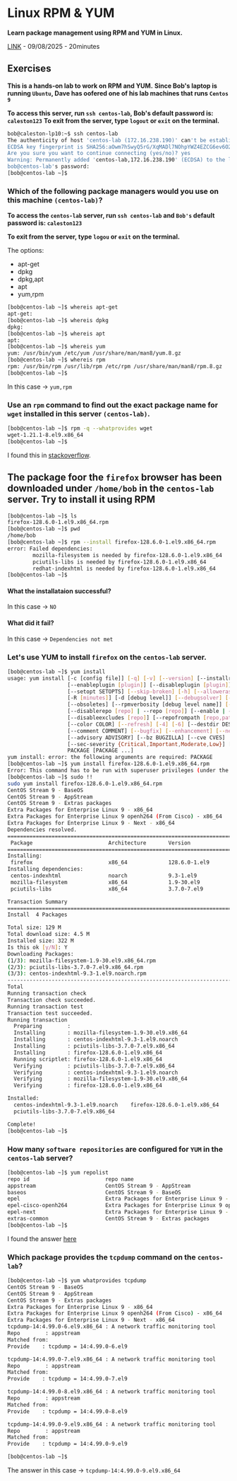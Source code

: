 # Linux RPM & YUM
**Learn package management using RPM and YUM in Linux.** 

[LINK](https://studio.kodekloud.com/labs/linux/linux-rpm-yum) - 09/08/2025 - 20minutes

## Exercises 

**This is a hands-on lab to work on RPM and YUM.**
**Since Bob's laptop is running `Ubuntu`, Dave has oofered one of his lab machines that runs `Centos 9`**

**To access this server, run `ssh centos-lab`, Bob's default password is: `caleston123`**
**To exit from the server, type `logout` or `exit` on the terminal.**

```bash
bob@caleston-lp10:~$ ssh centos-lab
The authenticity of host 'centos-lab (172.16.238.190)' can't be established.
ECDSA key fingerprint is SHA256:aOwm7hSwyQ5rG/XqMADl7NOhpYWZ4EZCG6ev6O2nT/Q.
Are you sure you want to continue connecting (yes/no)? yes
Warning: Permanently added 'centos-lab,172.16.238.190' (ECDSA) to the list of known hosts.
bob@centos-lab's password: 
[bob@centos-lab ~]$ 
```

### Which of the following package managers would you use on this machine `(centos-lab)`?
**To access the `centos-lab` server, run `ssh centos-lab` and `Bob's` default password is:
`caleston123`**

**To exit from the server, type `logou` or `exit` on the terminal.**

The options:
- apt-get
- dpkg
- dpkg,apt
- apt
- yum,rpm

```bash
[bob@centos-lab ~]$ whereis apt-get
apt-get:
[bob@centos-lab ~]$ whereis dpkg
dpkg:
[bob@centos-lab ~]$ whereis apt
apt:
[bob@centos-lab ~]$ whereis yum
yum: /usr/bin/yum /etc/yum /usr/share/man/man8/yum.8.gz
[bob@centos-lab ~]$ whereis rpm
rpm: /usr/bin/rpm /usr/lib/rpm /etc/rpm /usr/share/man/man8/rpm.8.gz
[bob@centos-lab ~]$
```
In this case -> `yum,rpm`

### Use an `rpm` command to find out the exact package name for `wget` installed in this server `(centos-lab)`.

```bash
[bob@centos-lab ~]$ rpm -q --whatprovides wget
wget-1.21.1-8.el9.x86_64
[bob@centos-lab ~]$ 
```
I found this in [stackoverflow](https://stackoverflow.com/questions/1133495/how-do-i-find-which-rpm-package-supplies-a-file-im-looking-for).


## The package foor the `firefox` browser has been downloaded under `/home/bob` in the `centos-lab` server. Try to install it using RPM

```bash
[bob@centos-lab ~]$ ls
firefox-128.6.0-1.el9.x86_64.rpm
[bob@centos-lab ~]$ pwd
/home/bob
[bob@centos-lab ~]$ rpm --install firefox-128.6.0-1.el9.x86_64.rpm 
error: Failed dependencies:
        mozilla-filesystem is needed by firefox-128.6.0-1.el9.x86_64
        pciutils-libs is needed by firefox-128.6.0-1.el9.x86_64
        redhat-indexhtml is needed by firefox-128.6.0-1.el9.x86_64
[bob@centos-lab ~]$ 
```

#### What the installataion successful?
In this case -> `NO`

#### What did it fail?
In this case -> `Dependencies not met`

### Let's use YUM to install `firefox` on the `centos-lab` server.

```bash
[bob@centos-lab ~]$ yum install
usage: yum install [-c [config file]] [-q] [-v] [--version] [--installroot [path]] [--nodocs] [--noplugins]
                   [--enableplugin [plugin]] [--disableplugin [plugin]] [--releasever RELEASEVER]
                   [--setopt SETOPTS] [--skip-broken] [-h] [--allowerasing] [-b | --nobest] [-C]
                   [-R [minutes]] [-d [debug level]] [--debugsolver] [--showduplicates] [-e ERRORLEVEL]
                   [--obsoletes] [--rpmverbosity [debug level name]] [-y] [--assumeno] [--enablerepo [repo]]
                   [--disablerepo [repo] | --repo [repo]] [--enable | --disable] [-x [package]]
                   [--disableexcludes [repo]] [--repofrompath [repo,path]] [--noautoremove] [--nogpgcheck]
                   [--color COLOR] [--refresh] [-4] [-6] [--destdir DESTDIR] [--downloadonly]
                   [--comment COMMENT] [--bugfix] [--enhancement] [--newpackage] [--security]
                   [--advisory ADVISORY] [--bz BUGZILLA] [--cve CVES]
                   [--sec-severity {Critical,Important,Moderate,Low}] [--forcearch ARCH]
                   PACKAGE [PACKAGE ...]
yum install: error: the following arguments are required: PACKAGE
[bob@centos-lab ~]$ yum install firefox-128.6.0-1.el9.x86_64.rpm 
Error: This command has to be run with superuser privileges (under the root user on most systems).
[bob@centos-lab ~]$ sudo !!
sudo yum install firefox-128.6.0-1.el9.x86_64.rpm 
CentOS Stream 9 - BaseOS                                                        14 MB/s | 8.8 MB     00:00    
CentOS Stream 9 - AppStream                                                     27 MB/s |  25 MB     00:00    
CentOS Stream 9 - Extras packages                                               47 kB/s |  19 kB     00:00    
Extra Packages for Enterprise Linux 9 - x86_64                                  18 MB/s |  20 MB     00:01    
Extra Packages for Enterprise Linux 9 openh264 (From Cisco) - x86_64           3.5 kB/s | 2.5 kB     00:00    
Extra Packages for Enterprise Linux 9 - Next - x86_64                          174 kB/s | 279 kB     00:01    
Dependencies resolved.
===============================================================================================================
 Package                        Architecture       Version                      Repository                Size
===============================================================================================================
Installing:
 firefox                        x86_64             128.6.0-1.el9                @commandline             124 M
Installing dependencies:
 centos-indexhtml               noarch             9.3-1.el9                    appstream                4.5 M
 mozilla-filesystem             x86_64             1.9-30.el9                   appstream                9.6 k
 pciutils-libs                  x86_64             3.7.0-7.el9                  baseos                    41 k

Transaction Summary
===============================================================================================================
Install  4 Packages

Total size: 129 M
Total download size: 4.5 M
Installed size: 322 M
Is this ok [y/N]: Y
Downloading Packages:
(1/3): mozilla-filesystem-1.9-30.el9.x86_64.rpm                                 74 kB/s | 9.6 kB     00:00    
(2/3): pciutils-libs-3.7.0-7.el9.x86_64.rpm                                     30 kB/s |  41 kB     00:01    
(3/3): centos-indexhtml-9.3-1.el9.noarch.rpm                                   1.8 MB/s | 4.5 MB     00:02    
---------------------------------------------------------------------------------------------------------------
Total                                                                          1.6 MB/s | 4.5 MB     00:02     
Running transaction check
Transaction check succeeded.
Running transaction test
Transaction test succeeded.
Running transaction
  Preparing        :                                                                                       1/1 
  Installing       : mozilla-filesystem-1.9-30.el9.x86_64                                                  1/4 
  Installing       : centos-indexhtml-9.3-1.el9.noarch                                                     2/4 
  Installing       : pciutils-libs-3.7.0-7.el9.x86_64                                                      3/4 
  Installing       : firefox-128.6.0-1.el9.x86_64                                                          4/4 
  Running scriptlet: firefox-128.6.0-1.el9.x86_64                                                          4/4 
  Verifying        : pciutils-libs-3.7.0-7.el9.x86_64                                                      1/4 
  Verifying        : centos-indexhtml-9.3-1.el9.noarch                                                     2/4 
  Verifying        : mozilla-filesystem-1.9-30.el9.x86_64                                                  3/4 
  Verifying        : firefox-128.6.0-1.el9.x86_64                                                          4/4 

Installed:
  centos-indexhtml-9.3-1.el9.noarch    firefox-128.6.0-1.el9.x86_64    mozilla-filesystem-1.9-30.el9.x86_64   
  pciutils-libs-3.7.0-7.el9.x86_64    

Complete!
[bob@centos-lab ~]$ 
```

### How many `software repositories` are configured for `YUM` in the `centos-lab` server?
```bash
[bob@centos-lab ~]$ yum repolist
repo id                        repo name
appstream                      CentOS Stream 9 - AppStream
baseos                         CentOS Stream 9 - BaseOS
epel                           Extra Packages for Enterprise Linux 9 - x86_64
epel-cisco-openh264            Extra Packages for Enterprise Linux 9 openh264 (From Cisco) - x86_64
epel-next                      Extra Packages for Enterprise Linux 9 - Next - x86_64
extras-common                  CentOS Stream 9 - Extras packages
[bob@centos-lab ~]$ 
```
I found the answer [here](https://docs.redhat.com/es/documentation/red_hat_enterprise_linux/8/html/configuring_basic_system_settings/listing-repositories-with-yum_searching-for-software-packages)

### Which package provides the `tcpdump` command on the `centos-lab`?
```bash
[bob@centos-lab ~]$ yum whatprovides tcpdump
CentOS Stream 9 - BaseOS                                                       2.1 MB/s | 8.8 MB     00:04    
CentOS Stream 9 - AppStream                                                     20 MB/s |  25 MB     00:01    
CentOS Stream 9 - Extras packages                                               29 kB/s |  19 kB     00:00    
Extra Packages for Enterprise Linux 9 - x86_64                                 8.2 MB/s |  20 MB     00:02    
Extra Packages for Enterprise Linux 9 openh264 (From Cisco) - x86_64           1.5 kB/s | 2.5 kB     00:01    
Extra Packages for Enterprise Linux 9 - Next - x86_64                          172 kB/s | 279 kB     00:01    
tcpdump-14:4.99.0-6.el9.x86_64 : A network traffic monitoring tool
Repo        : appstream
Matched from:
Provide    : tcpdump = 14:4.99.0-6.el9

tcpdump-14:4.99.0-7.el9.x86_64 : A network traffic monitoring tool
Repo        : appstream
Matched from:
Provide    : tcpdump = 14:4.99.0-7.el9

tcpdump-14:4.99.0-8.el9.x86_64 : A network traffic monitoring tool
Repo        : appstream
Matched from:
Provide    : tcpdump = 14:4.99.0-8.el9

tcpdump-14:4.99.0-9.el9.x86_64 : A network traffic monitoring tool
Repo        : appstream
Matched from:
Provide    : tcpdump = 14:4.99.0-9.el9

[bob@centos-lab ~]$ 
```

The answer in this case -> `tcpdump-14:4.99.0-9.el9.x86_64`
